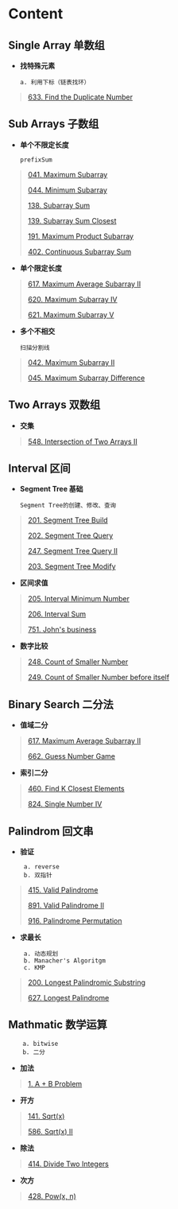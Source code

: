 # Content

## Single Array 单数组

+ **找特殊元素**

      a. 利用下标（链表找环）

> [633. Find the Duplicate Number](https://github.com/ForestCold/Algorithms/blob/master/%E3%80%90Medium%E3%80%91633.%20Find%20the%20Duplicate%20Number.md)

## Sub Arrays 子数组

+ **单个不限定长度**

      prefixSum

> [041. Maximum Subarray](https://github.com/ForestCold/Algorithms/blob/master/%E3%80%90Easy%E3%80%91041.%20Maximum%20Subarray.md)
>
>[044. Minimum Subarray](https://github.com/ForestCold/Algorithms/blob/master/%E3%80%90Easy%E3%80%91044.%20Minimum%20Subarray.md)
>
>[138. Subarray Sum](https://github.com/ForestCold/Algorithms/blob/master/%E3%80%90Easy%E3%80%91138.%20Subarray%20Sum.md)
>
>[139. Subarray Sum Closest](https://github.com/ForestCold/Algorithms/blob/master/%E3%80%90Medium%E3%80%91139.%20Subarray%20Sum%20Closest.md)
>
>[191. Maximum Product Subarray](https://github.com/ForestCold/Algorithms/blob/master/%E3%80%90Medium%E3%80%91191.%20Maximum%20Product%20Subarray.md)
>
>[402. Continuous Subarray Sum](https://github.com/ForestCold/Algorithms/blob/master/%E3%80%90Medium%E3%80%91402.%20Continuous%20Subarray%20Sum.md)

+ **单个限定长度**

> [617. Maximum Average Subarray II](https://github.com/ForestCold/Algorithms/blob/master/%E3%80%90Medium%E3%80%91617.%20Maximum%20Average%20Subarray%20II.md)
>
>[620. Maximum Subarray IV](https://github.com/ForestCold/Algorithms/blob/master/%E3%80%90Medium%E3%80%91620.%20Maximum%20Subarray%20IV.md)
>
>[621. Maximum Subarray V](https://github.com/ForestCold/Algorithms/blob/master/%E3%80%90Hard%E3%80%91621.%20Maximum%20Subarray%20V.md)

+ **多个不相交**

      扫描分割线

>[042. Maximum Subarray II](https://github.com/ForestCold/Algorithms/blob/master/%E3%80%90Medium%E3%80%91042.%20Maximum%20Subarray%20II.md)
>
>[045. Maximum Subarray Difference](https://github.com/ForestCold/Algorithms/blob/master/%E3%80%90Medium%E3%80%91045.%20Maximum%20Subarray%20Difference.md)


## Two Arrays 双数组

+ **交集**

> [548. Intersection of Two Arrays II](https://github.com/ForestCold/Algorithms/blob/master/%E3%80%90Easy%E3%80%91548.%20Intersection%20of%20Two%20Arrays%20II.md)

## Interval 区间

+ **Segment Tree 基础**

      Segment Tree的创建、修改、查询

> [201. Segment Tree Build](https://github.com/ForestCold/Algorithms/blob/master/%E3%80%90Medium%E3%80%91201.%20Segment%20Tree%20Build.md)
>
> [202. Segment Tree Query](https://github.com/ForestCold/Algorithms/blob/master/%E3%80%90Medium%E3%80%91202.%20Segment%20Tree%20Query.md)
>
> [247. Segment Tree Query II](https://github.com/ForestCold/Algorithms/blob/master/%E3%80%90Medium%E3%80%91247.%20Segment%20Tree%20Query%20II.md)
>
> [203. Segment Tree Modify](https://github.com/ForestCold/Algorithms/blob/master/%E3%80%90Medium%E3%80%91203.%20Segment%20Tree%20Modify.md)

+ **区间求值**

> [205. Interval Minimum Number](https://github.com/ForestCold/Algorithms/blob/master/%E3%80%90Medium%E3%80%91205.%20Interval%20Minimum%20Number.md)
>
> [206. Interval Sum](https://github.com/ForestCold/Algorithms/blob/master/%E3%80%90Medium%E3%80%91206.%20Interval%20Sum.md)
>
> [751. John's business](https://github.com/ForestCold/Algorithms/blob/master/%E3%80%90Medium%E3%80%91751.%20John's%20business.md)

+ **数字比较**

> [248. Count of Smaller Number](https://github.com/ForestCold/Algorithms/blob/master/%E3%80%90Medium%E3%80%91248.%20Count%20of%20Smaller%20Number%20.md)
>
> [249. Count of Smaller Number before itself](https://github.com/ForestCold/Algorithms/blob/master/%E3%80%90Hard%E3%80%91249.%20Count%20of%20Smaller%20Number%20before%20itself.md)


## Binary Search 二分法

+ **值域二分**

> [617. Maximum Average Subarray II](https://github.com/ForestCold/Algorithms/blob/master/%E3%80%90Medium%E3%80%91617.%20Maximum%20Average%20Subarray%20II.md)
>
> [662. Guess Number Game](https://github.com/ForestCold/Algorithms/blob/master/%E3%80%90Easy%E3%80%91662.%20Guess%20Number%20Game.md)

+ **索引二分**

> [460. Find K Closest Elements](https://github.com/ForestCold/Algorithms/blob/master/%E3%80%90Medium%E3%80%91460.%20Find%20K%20Closest%20Elements.md)
>
> [824. Single Number IV](https://github.com/ForestCold/Algorithms/blob/master/%E3%80%90Medium%E3%80%91824.%20Single%20Number%20IV.md)

## Palindrom 回文串

+ **验证**

       a. reverse
       b. 双指针

> [415. Valid Palindrome](https://github.com/ForestCold/Algorithms/blob/master/%E3%80%90Easy%E3%80%91415.%20Valid%20Palindrome.md)
>
> [891. Valid Palindrome II](https://github.com/ForestCold/Algorithms/blob/master/%E3%80%90Medium%E3%80%91891.%20Valid%20Palindrome%20II.md)
>
> [916. Palindrome Permutation](https://github.com/ForestCold/Algorithms/blob/master/%E3%80%90Easy%E3%80%91916.%20Palindrome%20Permutation.md)


+ **求最长**

       a. 动态规划
       b. Manacher's Algoritgm
       c. KMP

> [200. Longest Palindromic Substring](https://github.com/ForestCold/Algorithms/blob/master/%E3%80%90Medium%E3%80%91200.%20Longest%20Palindromic%20Substring.md)
>
> [627. Longest Palindrome](https://github.com/ForestCold/Algorithms/blob/master/%E3%80%90Easy%E3%80%91627.%20Longest%20Palindrome.md)


## Mathmatic 数学运算

        a. bitwise
        b. 二分

+ **加法**

> [1. A + B Problem](https://github.com/ForestCold/Algorithms/blob/master/%E3%80%90Easy%E3%80%911.%20A%20%2B%20B%20Problem.md)

+ **开方**

> [141. Sqrt(x)](https://github.com/ForestCold/Algorithms/blob/master/%E3%80%90Easy%E3%80%91141.%20Sqrt(x).md)
>
> [586. Sqrt(x) II](https://github.com/ForestCold/Algorithms/blob/master/%E3%80%90Medium%E3%80%91586.%20Sqrt(x)%20II.md)


+ **除法**

> [414. Divide Two Integers](https://github.com/ForestCold/Algorithms/blob/master/%E3%80%90Medium%E3%80%91414.%20Divide%20Two%20Integers.md)

+ **次方**

> [428. Pow(x, n)](https://github.com/ForestCold/Algorithms/blob/master/%E3%80%90Medium%E3%80%91428.%20Pow(x%2C%20n).md)


